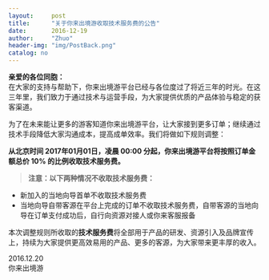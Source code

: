```yaml
---
layout:     post
title:      "关于你来出境游收取技术服务费的公告"
date:       2016-12-19
author:     "Zhuo"
header-img: "img/PostBack.png"
catalog: no
---
```


**亲爱的各位同胞：**  
在大家的支持与帮助下，你来出境游平台已经与各位度过了将近三年的时光。在这三年里，我们致力于通过技术与运营手段，为大家提供优质的产品体验与稳定的获客渠道。  

为了在未来能让更多的游客知道你来出境游平台，让大家接到更多订单；继续通过技术手段降低大家沟通成本，提高成单效率。我们将做如下规则调整：  

**从北京时间 2017年01月01日，凌晨 00:00 分起，你来出境游平台将按照订单金额总价 10% 的比例收取技术服务费。**  

> **注意：以下两种情况不收取技术服务费：**
* 新加入的当地向导首单不收取技术服务费
* 当地向导自带客源在平台上完成的订单不收取技术服务费，自带客源的当地向导在订单支付成功后，自行向资源对接人或你来客服报备  

本次调整规则所收取的**技术服务费**将全部用于产品的研发、资源引入及品牌宣传上，持续为大家提供更高效易用的产品、更多的客源，为大家带来更丰厚的收入。

2016.12.20  
你来出境游